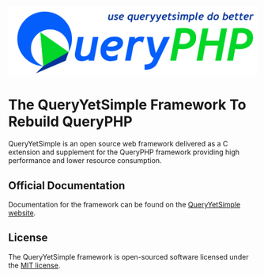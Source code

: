 ![](queryphp.png)

# The QueryYetSimple Framework To Rebuild QueryPHP

QueryYetSimple is an open source web framework delivered as a C extension and supplement for the QueryPHP framework providing high performance and lower resource consumption.

## Official Documentation

Documentation for the framework can be found on the [QueryYetSimple website](http://www.queryphp.com).

## License

The QueryYetSimple framework is open-sourced software licensed under the [MIT license](http://opensource.org/licenses/MIT).
